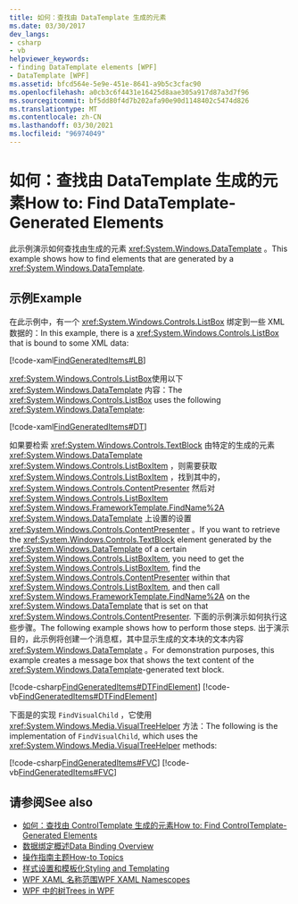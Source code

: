 ```yaml
---
title: 如何：查找由 DataTemplate 生成的元素
ms.date: 03/30/2017
dev_langs:
- csharp
- vb
helpviewer_keywords:
- finding DataTemplate elements [WPF]
- DataTemplate [WPF]
ms.assetid: bfcd564e-5e9e-451e-8641-a9b5c3cfac90
ms.openlocfilehash: a0cb3c6f4431e16425d8aae305a917d87a3d7f96
ms.sourcegitcommit: bf5dd80f4d7b202afa90e90d1148402c5474d826
ms.translationtype: MT
ms.contentlocale: zh-CN
ms.lasthandoff: 03/30/2021
ms.locfileid: "96974049"
---
```

# <a name="how-to-find-datatemplate-generated-elements"></a><span data-ttu-id="6f446-102">如何：查找由 DataTemplate 生成的元素</span><span class="sxs-lookup"><span data-stu-id="6f446-102">How to: Find DataTemplate-Generated Elements</span></span>
<span data-ttu-id="6f446-103">此示例演示如何查找由生成的元素 <xref:System.Windows.DataTemplate> 。</span><span class="sxs-lookup"><span data-stu-id="6f446-103">This example shows how to find elements that are generated by a <xref:System.Windows.DataTemplate>.</span></span>  
  
## <a name="example"></a><span data-ttu-id="6f446-104">示例</span><span class="sxs-lookup"><span data-stu-id="6f446-104">Example</span></span>  
 <span data-ttu-id="6f446-105">在此示例中，有一个 <xref:System.Windows.Controls.ListBox> 绑定到一些 XML 数据的：</span><span class="sxs-lookup"><span data-stu-id="6f446-105">In this example, there is a <xref:System.Windows.Controls.ListBox> that is bound to some XML data:</span></span>  
  
 [!code-xaml[FindGeneratedItems#LB](~/samples/snippets/csharp/VS_Snippets_Wpf/FindGeneratedItems/CSharp/Window1.xaml#lb)]  
  
 <span data-ttu-id="6f446-106"><xref:System.Windows.Controls.ListBox>使用以下 <xref:System.Windows.DataTemplate> 内容：</span><span class="sxs-lookup"><span data-stu-id="6f446-106">The <xref:System.Windows.Controls.ListBox> uses the following <xref:System.Windows.DataTemplate>:</span></span>  
  
 [!code-xaml[FindGeneratedItems#DT](~/samples/snippets/csharp/VS_Snippets_Wpf/FindGeneratedItems/CSharp/Window1.xaml#dt)]  
  
 <span data-ttu-id="6f446-107">如果要检索 <xref:System.Windows.Controls.TextBlock> 由特定的生成的元素 <xref:System.Windows.DataTemplate> <xref:System.Windows.Controls.ListBoxItem> ，则需要获取 <xref:System.Windows.Controls.ListBoxItem> ，找到其中的， <xref:System.Windows.Controls.ContentPresenter> 然后对 <xref:System.Windows.Controls.ListBoxItem> <xref:System.Windows.FrameworkTemplate.FindName%2A> <xref:System.Windows.DataTemplate> 上设置的设置 <xref:System.Windows.Controls.ContentPresenter> 。</span><span class="sxs-lookup"><span data-stu-id="6f446-107">If you want to retrieve the <xref:System.Windows.Controls.TextBlock> element generated by the <xref:System.Windows.DataTemplate> of a certain <xref:System.Windows.Controls.ListBoxItem>, you need to get the <xref:System.Windows.Controls.ListBoxItem>, find the <xref:System.Windows.Controls.ContentPresenter> within that <xref:System.Windows.Controls.ListBoxItem>, and then call <xref:System.Windows.FrameworkTemplate.FindName%2A> on the <xref:System.Windows.DataTemplate> that is set on that <xref:System.Windows.Controls.ContentPresenter>.</span></span> <span data-ttu-id="6f446-108">下面的示例演示如何执行这些步骤。</span><span class="sxs-lookup"><span data-stu-id="6f446-108">The following example shows how to perform those steps.</span></span> <span data-ttu-id="6f446-109">出于演示目的，此示例将创建一个消息框，其中显示生成的文本块的文本内容 <xref:System.Windows.DataTemplate> 。</span><span class="sxs-lookup"><span data-stu-id="6f446-109">For demonstration purposes, this example creates a message box that shows the text content of the <xref:System.Windows.DataTemplate>-generated text block.</span></span>  
  
 [!code-csharp[FindGeneratedItems#DTFindElement](~/samples/snippets/csharp/VS_Snippets_Wpf/FindGeneratedItems/CSharp/Window1.xaml.cs#dtfindelement)]
 [!code-vb[FindGeneratedItems#DTFindElement](~/samples/snippets/visualbasic/VS_Snippets_Wpf/FindGeneratedItems/VisualBasic/Window1.xaml.vb#dtfindelement)]  
  
 <span data-ttu-id="6f446-110">下面是的实现 `FindVisualChild` ，它使用 <xref:System.Windows.Media.VisualTreeHelper> 方法：</span><span class="sxs-lookup"><span data-stu-id="6f446-110">The following is the implementation of `FindVisualChild`, which uses the <xref:System.Windows.Media.VisualTreeHelper> methods:</span></span>  
  
 [!code-csharp[FindGeneratedItems#FVC](~/samples/snippets/csharp/VS_Snippets_Wpf/FindGeneratedItems/CSharp/Window1.xaml.cs#fvc)]
 [!code-vb[FindGeneratedItems#FVC](~/samples/snippets/visualbasic/VS_Snippets_Wpf/FindGeneratedItems/VisualBasic/Window1.xaml.vb#fvc)]  
  
## <a name="see-also"></a><span data-ttu-id="6f446-111">请参阅</span><span class="sxs-lookup"><span data-stu-id="6f446-111">See also</span></span>

- [<span data-ttu-id="6f446-112">如何：查找由 ControlTemplate 生成的元素</span><span class="sxs-lookup"><span data-stu-id="6f446-112">How to: Find ControlTemplate-Generated Elements</span></span>](../controls/how-to-find-controltemplate-generated-elements.md)
- [<span data-ttu-id="6f446-113">数据绑定概述</span><span class="sxs-lookup"><span data-stu-id="6f446-113">Data Binding Overview</span></span>](/dotnet/desktop-wpf/data/data-binding-overview)
- [<span data-ttu-id="6f446-114">操作指南主题</span><span class="sxs-lookup"><span data-stu-id="6f446-114">How-to Topics</span></span>](data-binding-how-to-topics.md)
- [<span data-ttu-id="6f446-115">样式设置和模板化</span><span class="sxs-lookup"><span data-stu-id="6f446-115">Styling and Templating</span></span>](/dotnet/desktop-wpf/fundamentals/styles-templates-overview)
- [<span data-ttu-id="6f446-116">WPF XAML 名称范围</span><span class="sxs-lookup"><span data-stu-id="6f446-116">WPF XAML Namescopes</span></span>](../advanced/wpf-xaml-namescopes.md)
- [<span data-ttu-id="6f446-117">WPF 中的树</span><span class="sxs-lookup"><span data-stu-id="6f446-117">Trees in WPF</span></span>](../advanced/trees-in-wpf.md)

